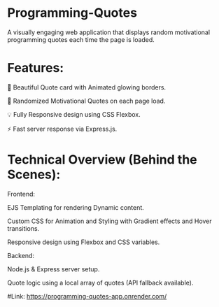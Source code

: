 # Programming-Quotes
A visually engaging web application that displays random motivational programming quotes each time the page is loaded.

# Features:
🎨 Beautiful Quote card with Animated glowing borders.

🔁 Randomized Motivational Quotes on each page load.

💡 Fully Responsive design using CSS Flexbox.

⚡ Fast server response via Express.js.

 # Technical Overview (Behind the Scenes):

Frontend:

EJS Templating for rendering Dynamic content.

Custom CSS for Animation and Styling with Gradient effects and Hover transitions.

Responsive design using Flexbox and CSS variables.

Backend:

Node.js & Express server setup.

Quote logic using a local array of quotes (API fallback available).


#Link:
https://programming-quotes-app.onrender.com/
